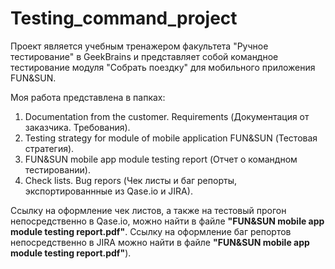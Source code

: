 # Testing_command_project
Проект является учебным тренажером факультета "Ручное тестирование" в GeekBrains и представляет собой командное тестирование модуля "Собрать поездку" для мобильного приложения FUN&amp;SUN.</br>

Моя работа представлена в папках:
1. Documentation from the customer. Requirements (Документация от заказчика. Требования).
2. Testing strategy for module of mobile application FUN&SUN (Тестовая стратегия).
3. FUN&SUN mobile app module testing report (Отчет о командном тестировании).
4. Check lists. Bug repors (Чек листы и баг репорты, экспортированнные из Qase.io и JIRA).

Ссылку на оформление чек листов, а также на тестовый прогон непосредственно в Qase.io, можно найти в файле <b>"FUN&amp;SUN mobile app module testing report.pdf"</b>. Ссылку на оформление баг репортов непосредственно в JIRA можно найти в файле <b>"FUN&amp;SUN mobile app module testing report.pdf"</b>).</br>

